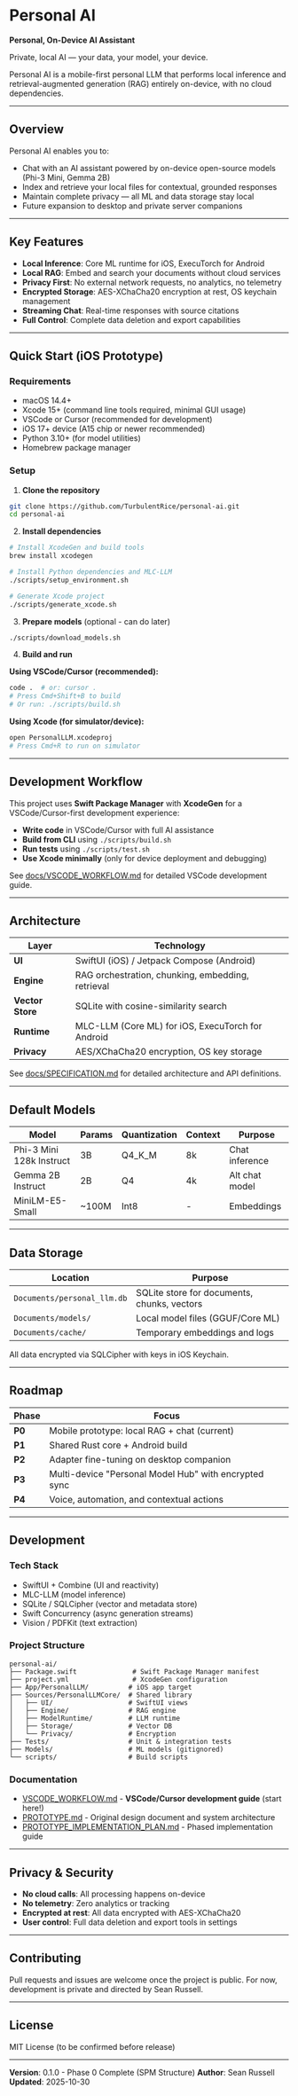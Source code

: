 # Personal AI

**Personal, On-Device AI Assistant**

Private, local AI — your data, your model, your device.

Personal AI is a mobile-first personal LLM that performs local inference and retrieval-augmented generation (RAG) entirely on-device, with no cloud dependencies.

---

## Overview

Personal AI enables you to:
- Chat with an AI assistant powered by on-device open-source models (Phi-3 Mini, Gemma 2B)
- Index and retrieve your local files for contextual, grounded responses
- Maintain complete privacy — all ML and data storage stay local
- Future expansion to desktop and private server companions

---

## Key Features

- **Local Inference**: Core ML runtime for iOS, ExecuTorch for Android
- **Local RAG**: Embed and search your documents without cloud services
- **Privacy First**: No external network requests, no analytics, no telemetry
- **Encrypted Storage**: AES-XChaCha20 encryption at rest, OS keychain management
- **Streaming Chat**: Real-time responses with source citations
- **Full Control**: Complete data deletion and export capabilities

---

## Quick Start (iOS Prototype)

### Requirements
- macOS 14.4+
- Xcode 15+ (command line tools required, minimal GUI usage)
- VSCode or Cursor (recommended for development)
- iOS 17+ device (A15 chip or newer recommended)
- Python 3.10+ (for model utilities)
- Homebrew package manager

### Setup

1. **Clone the repository**
```bash
git clone https://github.com/TurbulentRice/personal-ai.git
cd personal-ai
```

2. **Install dependencies**
```bash
# Install XcodeGen and build tools
brew install xcodegen

# Install Python dependencies and MLC-LLM
./scripts/setup_environment.sh

# Generate Xcode project
./scripts/generate_xcode.sh
```

3. **Prepare models** (optional - can do later)
```bash
./scripts/download_models.sh
```

4. **Build and run**

**Using VSCode/Cursor (recommended):**
```bash
code .  # or: cursor .
# Press Cmd+Shift+B to build
# Or run: ./scripts/build.sh
```

**Using Xcode (for simulator/device):**
```bash
open PersonalLLM.xcodeproj
# Press Cmd+R to run on simulator
```

---

## Development Workflow

This project uses **Swift Package Manager** with **XcodeGen** for a VSCode/Cursor-first development experience:

- **Write code** in VSCode/Cursor with full AI assistance
- **Build from CLI** using `./scripts/build.sh`
- **Run tests** using `./scripts/test.sh`
- **Use Xcode minimally** (only for device deployment and debugging)

See [docs/VSCODE_WORKFLOW.md](docs/VSCODE_WORKFLOW.md) for detailed VSCode development guide.

---

## Architecture

| Layer | Technology |
|-------|-----------|
| **UI** | SwiftUI (iOS) / Jetpack Compose (Android) |
| **Engine** | RAG orchestration, chunking, embedding, retrieval |
| **Vector Store** | SQLite with cosine-similarity search |
| **Runtime** | MLC-LLM (Core ML) for iOS, ExecuTorch for Android |
| **Privacy** | AES/XChaCha20 encryption, OS key storage |

See [docs/SPECIFICATION.md](docs/SPECIFICATION.md) for detailed architecture and API definitions.

---

## Default Models

| Model | Params | Quantization | Context | Purpose |
|-------|--------|--------------|---------|---------|
| Phi-3 Mini 128k Instruct | 3B | Q4_K_M | 8k | Chat inference |
| Gemma 2B Instruct | 2B | Q4 | 4k | Alt chat model |
| MiniLM-E5-Small | ~100M | Int8 | - | Embeddings |

---

## Data Storage

| Location | Purpose |
|----------|---------|
| `Documents/personal_llm.db` | SQLite store for documents, chunks, vectors |
| `Documents/models/` | Local model files (GGUF/Core ML) |
| `Documents/cache/` | Temporary embeddings and logs |

All data encrypted via SQLCipher with keys in iOS Keychain.

---

## Roadmap

| Phase | Focus |
|-------|-------|
| **P0** | Mobile prototype: local RAG + chat (current) |
| **P1** | Shared Rust core + Android build |
| **P2** | Adapter fine-tuning on desktop companion |
| **P3** | Multi-device "Personal Model Hub" with encrypted sync |
| **P4** | Voice, automation, and contextual actions |

---

## Development

### Tech Stack
- SwiftUI + Combine (UI and reactivity)
- MLC-LLM (model inference)
- SQLite / SQLCipher (vector and metadata store)
- Swift Concurrency (async generation streams)
- Vision / PDFKit (text extraction)

### Project Structure
```
personal-ai/
├── Package.swift              # Swift Package Manager manifest
├── project.yml                # XcodeGen configuration
├── App/PersonalLLM/          # iOS app target
├── Sources/PersonalLLMCore/  # Shared library
│   ├── UI/                   # SwiftUI views
│   ├── Engine/               # RAG engine
│   ├── ModelRuntime/         # LLM runtime
│   ├── Storage/              # Vector DB
│   └── Privacy/              # Encryption
├── Tests/                    # Unit & integration tests
├── Models/                   # ML models (gitignored)
└── scripts/                  # Build scripts
```

### Documentation
- [VSCODE_WORKFLOW.md](docs/VSCODE_WORKFLOW.md) - **VSCode/Cursor development guide** (start here!)
- [PROTOTYPE.md](docs/PROTOTYPE.md) - Original design document and system architecture
- [PROTOTYPE_IMPLEMENTATION_PLAN.md](docs/PROTOTYPE_IMPLEMENTATION_PLAN.md) - Phased implementation guide

---

## Privacy & Security

- **No cloud calls**: All processing happens on-device
- **No telemetry**: Zero analytics or tracking
- **Encrypted at rest**: All data encrypted with AES-XChaCha20
- **User control**: Full data deletion and export tools in settings

---

## Contributing

Pull requests and issues are welcome once the project is public.
For now, development is private and directed by Sean Russell.

---

## License

MIT License (to be confirmed before release)

---

**Version**: 0.1.0 - Phase 0 Complete (SPM Structure)
**Author**: Sean Russell
**Updated**: 2025-10-30

